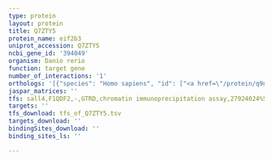 ```yaml
---
type: protein
layout: protein
title: Q7ZTY5
protein_name: eif2b3
uniprot_accession: Q7ZTY5
ncbi_gene_id: '394049'
organism: Danio rerio
function: target gene
number_of_interactions: '1'
orthologs: '[{"species": "Homo sapiens", "id": ["<a href=\"/protein/q9nr50\">Q9NR50</a>"]}, {"species": "Mus musculus", "id": ["<a href=\"/protein/b1aun2\">B1AUN2</a>"]}, {"species": "Rattus norvegicus", "id": ["<a href=\"/protein/p70541\">P70541</a>"]}, {"species": "Drosophila melanogaster", "id": ["<a href=\"/protein/a1za22\">A1ZA22</a>"]}, {"species": "Caenorhabditis elegans", "id": ["<a href=\"/protein/p80361\">P80361</a>"]}]'
jaspar_matrices: ''
tfs: sall4,F1QDF2,-,GTRD,chromatin immunoprecipitation assay,27924024%5Buid%5D,No
targets: ''
tfs_download: tfs_of_Q7ZTY5.tsv
targets_download: ''
bindingSites_download: ''
binding_sites_ls: ''

---
```

